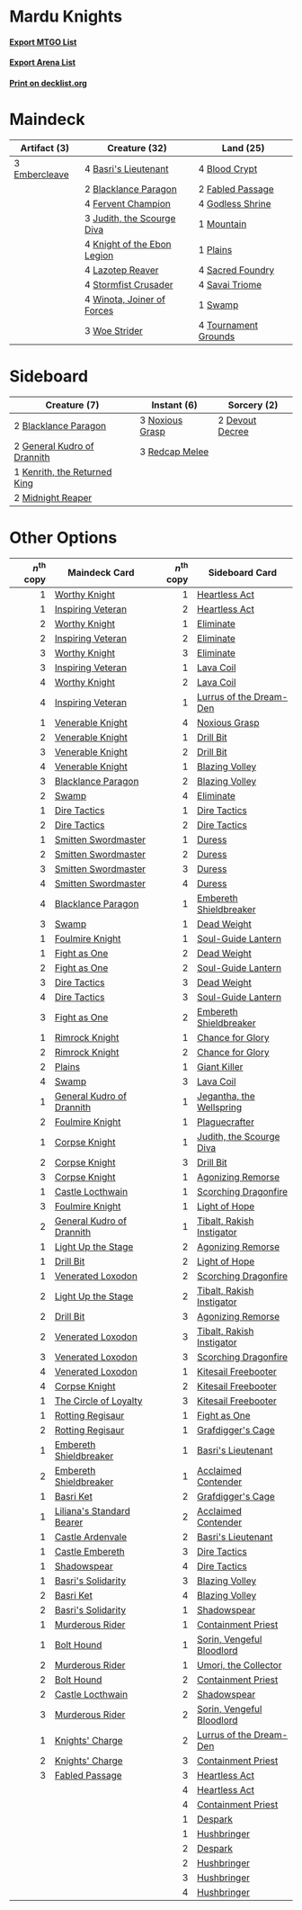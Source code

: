 # Mardu Knights

#### [Export MTGO List](../collection/Mardu%20Knights/Mardu%20Knights.txt)
#### [Export Arena List](../collection/Mardu%20Knights/Mardu%20Knights_arena.txt)
#### [Print on decklist.org](http://decklist.org/?deckmain=4%09Basri's%20Lieutenant%0A2%09Blacklance%20Paragon%0A4%09Blood%20Crypt%0A3%09Embercleave%0A2%09Fabled%20Passage%0A4%09Fervent%20Champion%0A4%09Godless%20Shrine%0A3%09Judith,%20the%20Scourge%20Diva%0A4%09Knight%20of%20the%20Ebon%20Legion%0A4%09Lazotep%20Reaver%0A1%09Mountain%0A1%09Plains%0A4%09Sacred%20Foundry%0A4%09Savai%20Triome%0A4%09Stormfist%20Crusader%0A1%09Swamp%0A4%09Tournament%20Grounds%0A4%09Winota,%20Joiner%20of%20Forces%0A3%09Woe%20Strider&deckside=2%09Blacklance%20Paragon%0A2%09Devout%20Decree%0A2%09General%20Kudro%20of%20Drannith%0A1%09Kenrith,%20the%20Returned%20King%0A2%09Midnight%20Reaper%0A3%09Noxious%20Grasp%0A3%09Redcap%20Melee)
# Maindeck

|                                      Artifact (3)                                      |                                            Creature (32)                                             |                                           Land (25)                                           |
|----------------------------------------------------------------------------------------|------------------------------------------------------------------------------------------------------|-----------------------------------------------------------------------------------------------|
|3 [Embercleave](http://gatherer.wizards.com/Pages/Card/Details.aspx?multiverseid=473082)|4 [Basri's Lieutenant](http://gatherer.wizards.com/Pages/Card/Details.aspx?multiverseid=488904)       |4 [Blood Crypt](http://gatherer.wizards.com/Pages/Card/Details.aspx?multiverseid=97102)        |
|                                                                                        |2 [Blacklance Paragon](http://gatherer.wizards.com/Pages/Card/Details.aspx?multiverseid=473041)       |2 [Fabled Passage](http://gatherer.wizards.com/Pages/Card/Details.aspx?multiverseid=473206)    |
|                                                                                        |4 [Fervent Champion](http://gatherer.wizards.com/Pages/Card/Details.aspx?multiverseid=473086)         |4 [Godless Shrine](http://gatherer.wizards.com/Pages/Card/Details.aspx?multiverseid=405099)    |
|                                                                                        |3 [Judith, the Scourge Diva](http://gatherer.wizards.com/Pages/Card/Details.aspx?multiverseid=457329) |1 [Mountain](http://gatherer.wizards.com/Pages/Card/Details.aspx?multiverseid=439859)          |
|                                                                                        |4 [Knight of the Ebon Legion](http://gatherer.wizards.com/Pages/Card/Details.aspx?multiverseid=466859)|1 [Plains](http://gatherer.wizards.com/Pages/Card/Details.aspx?multiverseid=439856)            |
|                                                                                        |4 [Lazotep Reaver](http://gatherer.wizards.com/Pages/Card/Details.aspx?multiverseid=461023)           |4 [Sacred Foundry](http://gatherer.wizards.com/Pages/Card/Details.aspx?multiverseid=405106)    |
|                                                                                        |4 [Stormfist Crusader](http://gatherer.wizards.com/Pages/Card/Details.aspx?multiverseid=473165)       |4 [Savai Triome](http://gatherer.wizards.com/Pages/Card/Details.aspx?multiverseid=479773)      |
|                                                                                        |4 [Winota, Joiner of Forces](http://gatherer.wizards.com/Pages/Card/Details.aspx?multiverseid=479736) |1 [Swamp](http://gatherer.wizards.com/Pages/Card/Details.aspx?multiverseid=439858)             |
|                                                                                        |3 [Woe Strider](http://gatherer.wizards.com/Pages/Card/Details.aspx?multiverseid=476374)              |4 [Tournament Grounds](http://gatherer.wizards.com/Pages/Card/Details.aspx?multiverseid=473210)|


# Sideboard

|                                             Creature (7)                                              |                                       Instant (6)                                        |                                       Sorcery (2)                                        |
|-------------------------------------------------------------------------------------------------------|------------------------------------------------------------------------------------------|------------------------------------------------------------------------------------------|
|2 [Blacklance Paragon](http://gatherer.wizards.com/Pages/Card/Details.aspx?multiverseid=473041)        |3 [Noxious Grasp](http://gatherer.wizards.com/Pages/Card/Details.aspx?multiverseid=466864)|2 [Devout Decree](http://gatherer.wizards.com/Pages/Card/Details.aspx?multiverseid=466767)|
|2 [General Kudro of Drannith](http://gatherer.wizards.com/Pages/Card/Details.aspx?multiverseid=479707) |3 [Redcap Melee](http://gatherer.wizards.com/Pages/Card/Details.aspx?multiverseid=473097) |                                                                                          |
|1 [Kenrith, the Returned King](http://gatherer.wizards.com/Pages/Card/Details.aspx?multiverseid=476052)|                                                                                          |                                                                                          |
|2 [Midnight Reaper](http://gatherer.wizards.com/Pages/Card/Details.aspx?multiverseid=452827)           |                                                                                          |                                                                                          |


# Other Options

|*n*<sup>th</sup> copy|                                           Maindeck Card                                            |*n*<sup>th</sup> copy|                                           Sideboard Card                                           |
|--------------------:|----------------------------------------------------------------------------------------------------|--------------------:|----------------------------------------------------------------------------------------------------|
|                    1|[Worthy Knight](http://gatherer.wizards.com/Pages/Card/Details.aspx?multiverseid=472998)            |                    1|[Heartless Act](http://gatherer.wizards.com/Pages/Card/Details.aspx?multiverseid=479611)            |
|                    1|[Inspiring Veteran](http://gatherer.wizards.com/Pages/Card/Details.aspx?multiverseid=473156)        |                    2|[Heartless Act](http://gatherer.wizards.com/Pages/Card/Details.aspx?multiverseid=479611)            |
|                    2|[Worthy Knight](http://gatherer.wizards.com/Pages/Card/Details.aspx?multiverseid=472998)            |                    1|[Eliminate](http://gatherer.wizards.com/Pages/Card/Details.aspx?multiverseid=485420)                |
|                    2|[Inspiring Veteran](http://gatherer.wizards.com/Pages/Card/Details.aspx?multiverseid=473156)        |                    2|[Eliminate](http://gatherer.wizards.com/Pages/Card/Details.aspx?multiverseid=485420)                |
|                    3|[Worthy Knight](http://gatherer.wizards.com/Pages/Card/Details.aspx?multiverseid=472998)            |                    3|[Eliminate](http://gatherer.wizards.com/Pages/Card/Details.aspx?multiverseid=485420)                |
|                    3|[Inspiring Veteran](http://gatherer.wizards.com/Pages/Card/Details.aspx?multiverseid=473156)        |                    1|[Lava Coil](http://gatherer.wizards.com/Pages/Card/Details.aspx?multiverseid=452858)                |
|                    4|[Worthy Knight](http://gatherer.wizards.com/Pages/Card/Details.aspx?multiverseid=472998)            |                    2|[Lava Coil](http://gatherer.wizards.com/Pages/Card/Details.aspx?multiverseid=452858)                |
|                    4|[Inspiring Veteran](http://gatherer.wizards.com/Pages/Card/Details.aspx?multiverseid=473156)        |                    1|[Lurrus of the Dream-Den](http://gatherer.wizards.com/Pages/Card/Details.aspx?multiverseid=479746)  |
|                    1|[Venerable Knight](http://gatherer.wizards.com/Pages/Card/Details.aspx?multiverseid=472997)         |                    4|[Noxious Grasp](http://gatherer.wizards.com/Pages/Card/Details.aspx?multiverseid=466864)            |
|                    2|[Venerable Knight](http://gatherer.wizards.com/Pages/Card/Details.aspx?multiverseid=472997)         |                    1|[Drill Bit](http://gatherer.wizards.com/Pages/Card/Details.aspx?multiverseid=457217)                |
|                    3|[Venerable Knight](http://gatherer.wizards.com/Pages/Card/Details.aspx?multiverseid=472997)         |                    2|[Drill Bit](http://gatherer.wizards.com/Pages/Card/Details.aspx?multiverseid=457217)                |
|                    4|[Venerable Knight](http://gatherer.wizards.com/Pages/Card/Details.aspx?multiverseid=472997)         |                    1|[Blazing Volley](http://gatherer.wizards.com/Pages/Card/Details.aspx?multiverseid=426821)           |
|                    3|[Blacklance Paragon](http://gatherer.wizards.com/Pages/Card/Details.aspx?multiverseid=473041)       |                    2|[Blazing Volley](http://gatherer.wizards.com/Pages/Card/Details.aspx?multiverseid=426821)           |
|                    2|[Swamp](http://gatherer.wizards.com/Pages/Card/Details.aspx?multiverseid=439858)                    |                    4|[Eliminate](http://gatherer.wizards.com/Pages/Card/Details.aspx?multiverseid=485420)                |
|                    1|[Dire Tactics](http://gatherer.wizards.com/Pages/Card/Details.aspx?multiverseid=479703)             |                    1|[Dire Tactics](http://gatherer.wizards.com/Pages/Card/Details.aspx?multiverseid=479703)             |
|                    2|[Dire Tactics](http://gatherer.wizards.com/Pages/Card/Details.aspx?multiverseid=479703)             |                    2|[Dire Tactics](http://gatherer.wizards.com/Pages/Card/Details.aspx?multiverseid=479703)             |
|                    1|[Smitten Swordmaster](http://gatherer.wizards.com/Pages/Card/Details.aspx?multiverseid=473067)      |                    1|[Duress](http://gatherer.wizards.com/Pages/Card/Details.aspx?multiverseid=14557)                    |
|                    2|[Smitten Swordmaster](http://gatherer.wizards.com/Pages/Card/Details.aspx?multiverseid=473067)      |                    2|[Duress](http://gatherer.wizards.com/Pages/Card/Details.aspx?multiverseid=14557)                    |
|                    3|[Smitten Swordmaster](http://gatherer.wizards.com/Pages/Card/Details.aspx?multiverseid=473067)      |                    3|[Duress](http://gatherer.wizards.com/Pages/Card/Details.aspx?multiverseid=14557)                    |
|                    4|[Smitten Swordmaster](http://gatherer.wizards.com/Pages/Card/Details.aspx?multiverseid=473067)      |                    4|[Duress](http://gatherer.wizards.com/Pages/Card/Details.aspx?multiverseid=14557)                    |
|                    4|[Blacklance Paragon](http://gatherer.wizards.com/Pages/Card/Details.aspx?multiverseid=473041)       |                    1|[Embereth Shieldbreaker](http://gatherer.wizards.com/Pages/Card/Details.aspx?multiverseid=473084)   |
|                    3|[Swamp](http://gatherer.wizards.com/Pages/Card/Details.aspx?multiverseid=439858)                    |                    1|[Dead Weight](http://gatherer.wizards.com/Pages/Card/Details.aspx?multiverseid=452817)              |
|                    1|[Foulmire Knight](http://gatherer.wizards.com/Pages/Card/Details.aspx?multiverseid=473052)          |                    1|[Soul-Guide Lantern](http://gatherer.wizards.com/Pages/Card/Details.aspx?multiverseid=476488)       |
|                    1|[Fight as One](http://gatherer.wizards.com/Pages/Card/Details.aspx?multiverseid=479532)             |                    2|[Dead Weight](http://gatherer.wizards.com/Pages/Card/Details.aspx?multiverseid=452817)              |
|                    2|[Fight as One](http://gatherer.wizards.com/Pages/Card/Details.aspx?multiverseid=479532)             |                    2|[Soul-Guide Lantern](http://gatherer.wizards.com/Pages/Card/Details.aspx?multiverseid=476488)       |
|                    3|[Dire Tactics](http://gatherer.wizards.com/Pages/Card/Details.aspx?multiverseid=479703)             |                    3|[Dead Weight](http://gatherer.wizards.com/Pages/Card/Details.aspx?multiverseid=452817)              |
|                    4|[Dire Tactics](http://gatherer.wizards.com/Pages/Card/Details.aspx?multiverseid=479703)             |                    3|[Soul-Guide Lantern](http://gatherer.wizards.com/Pages/Card/Details.aspx?multiverseid=476488)       |
|                    3|[Fight as One](http://gatherer.wizards.com/Pages/Card/Details.aspx?multiverseid=479532)             |                    2|[Embereth Shieldbreaker](http://gatherer.wizards.com/Pages/Card/Details.aspx?multiverseid=473084)   |
|                    1|[Rimrock Knight](http://gatherer.wizards.com/Pages/Card/Details.aspx?multiverseid=473099)           |                    1|[Chance for Glory](http://gatherer.wizards.com/Pages/Card/Details.aspx?multiverseid=452909)         |
|                    2|[Rimrock Knight](http://gatherer.wizards.com/Pages/Card/Details.aspx?multiverseid=473099)           |                    2|[Chance for Glory](http://gatherer.wizards.com/Pages/Card/Details.aspx?multiverseid=452909)         |
|                    2|[Plains](http://gatherer.wizards.com/Pages/Card/Details.aspx?multiverseid=439856)                   |                    1|[Giant Killer](http://gatherer.wizards.com/Pages/Card/Details.aspx?multiverseid=472976)             |
|                    4|[Swamp](http://gatherer.wizards.com/Pages/Card/Details.aspx?multiverseid=439858)                    |                    3|[Lava Coil](http://gatherer.wizards.com/Pages/Card/Details.aspx?multiverseid=452858)                |
|                    1|[General Kudro of Drannith](http://gatherer.wizards.com/Pages/Card/Details.aspx?multiverseid=479707)|                    1|[Jegantha, the Wellspring](http://gatherer.wizards.com/Pages/Card/Details.aspx?multiverseid=479742) |
|                    2|[Foulmire Knight](http://gatherer.wizards.com/Pages/Card/Details.aspx?multiverseid=473052)          |                    1|[Plaguecrafter](http://gatherer.wizards.com/Pages/Card/Details.aspx?multiverseid=452832)            |
|                    1|[Corpse Knight](http://gatherer.wizards.com/Pages/Card/Details.aspx?multiverseid=466960)            |                    1|[Judith, the Scourge Diva](http://gatherer.wizards.com/Pages/Card/Details.aspx?multiverseid=457329) |
|                    2|[Corpse Knight](http://gatherer.wizards.com/Pages/Card/Details.aspx?multiverseid=466960)            |                    3|[Drill Bit](http://gatherer.wizards.com/Pages/Card/Details.aspx?multiverseid=457217)                |
|                    3|[Corpse Knight](http://gatherer.wizards.com/Pages/Card/Details.aspx?multiverseid=466960)            |                    1|[Agonizing Remorse](http://gatherer.wizards.com/Pages/Card/Details.aspx?multiverseid=476334)        |
|                    1|[Castle Locthwain](http://gatherer.wizards.com/Pages/Card/Details.aspx?multiverseid=473203)         |                    1|[Scorching Dragonfire](http://gatherer.wizards.com/Pages/Card/Details.aspx?multiverseid=473101)     |
|                    3|[Foulmire Knight](http://gatherer.wizards.com/Pages/Card/Details.aspx?multiverseid=473052)          |                    1|[Light of Hope](http://gatherer.wizards.com/Pages/Card/Details.aspx?multiverseid=479540)            |
|                    2|[General Kudro of Drannith](http://gatherer.wizards.com/Pages/Card/Details.aspx?multiverseid=479707)|                    1|[Tibalt, Rakish Instigator](http://gatherer.wizards.com/Pages/Card/Details.aspx?multiverseid=461073)|
|                    1|[Light Up the Stage](http://gatherer.wizards.com/Pages/Card/Details.aspx?multiverseid=457251)       |                    2|[Agonizing Remorse](http://gatherer.wizards.com/Pages/Card/Details.aspx?multiverseid=476334)        |
|                    1|[Drill Bit](http://gatherer.wizards.com/Pages/Card/Details.aspx?multiverseid=457217)                |                    2|[Light of Hope](http://gatherer.wizards.com/Pages/Card/Details.aspx?multiverseid=479540)            |
|                    1|[Venerated Loxodon](http://gatherer.wizards.com/Pages/Card/Details.aspx?multiverseid=452780)        |                    2|[Scorching Dragonfire](http://gatherer.wizards.com/Pages/Card/Details.aspx?multiverseid=473101)     |
|                    2|[Light Up the Stage](http://gatherer.wizards.com/Pages/Card/Details.aspx?multiverseid=457251)       |                    2|[Tibalt, Rakish Instigator](http://gatherer.wizards.com/Pages/Card/Details.aspx?multiverseid=461073)|
|                    2|[Drill Bit](http://gatherer.wizards.com/Pages/Card/Details.aspx?multiverseid=457217)                |                    3|[Agonizing Remorse](http://gatherer.wizards.com/Pages/Card/Details.aspx?multiverseid=476334)        |
|                    2|[Venerated Loxodon](http://gatherer.wizards.com/Pages/Card/Details.aspx?multiverseid=452780)        |                    3|[Tibalt, Rakish Instigator](http://gatherer.wizards.com/Pages/Card/Details.aspx?multiverseid=461073)|
|                    3|[Venerated Loxodon](http://gatherer.wizards.com/Pages/Card/Details.aspx?multiverseid=452780)        |                    3|[Scorching Dragonfire](http://gatherer.wizards.com/Pages/Card/Details.aspx?multiverseid=473101)     |
|                    4|[Venerated Loxodon](http://gatherer.wizards.com/Pages/Card/Details.aspx?multiverseid=452780)        |                    1|[Kitesail Freebooter](http://gatherer.wizards.com/Pages/Card/Details.aspx?multiverseid=435264)      |
|                    4|[Corpse Knight](http://gatherer.wizards.com/Pages/Card/Details.aspx?multiverseid=466960)            |                    2|[Kitesail Freebooter](http://gatherer.wizards.com/Pages/Card/Details.aspx?multiverseid=435264)      |
|                    1|[The Circle of Loyalty](http://gatherer.wizards.com/Pages/Card/Details.aspx?multiverseid=472971)    |                    3|[Kitesail Freebooter](http://gatherer.wizards.com/Pages/Card/Details.aspx?multiverseid=435264)      |
|                    1|[Rotting Regisaur](http://gatherer.wizards.com/Pages/Card/Details.aspx?multiverseid=466865)         |                    1|[Fight as One](http://gatherer.wizards.com/Pages/Card/Details.aspx?multiverseid=479532)             |
|                    2|[Rotting Regisaur](http://gatherer.wizards.com/Pages/Card/Details.aspx?multiverseid=466865)         |                    1|[Grafdigger's Cage](http://gatherer.wizards.com/Pages/Card/Details.aspx?multiverseid=278452)        |
|                    1|[Embereth Shieldbreaker](http://gatherer.wizards.com/Pages/Card/Details.aspx?multiverseid=473084)   |                    1|[Basri's Lieutenant](http://gatherer.wizards.com/Pages/Card/Details.aspx?multiverseid=488904)       |
|                    2|[Embereth Shieldbreaker](http://gatherer.wizards.com/Pages/Card/Details.aspx?multiverseid=473084)   |                    1|[Acclaimed Contender](http://gatherer.wizards.com/Pages/Card/Details.aspx?multiverseid=472963)      |
|                    1|[Basri Ket](http://gatherer.wizards.com/Pages/Card/Details.aspx?multiverseid=488174)                |                    2|[Grafdigger's Cage](http://gatherer.wizards.com/Pages/Card/Details.aspx?multiverseid=278452)        |
|                    1|[Liliana's Standard Bearer](http://gatherer.wizards.com/Pages/Card/Details.aspx?multiverseid=485433)|                    2|[Acclaimed Contender](http://gatherer.wizards.com/Pages/Card/Details.aspx?multiverseid=472963)      |
|                    1|[Castle Ardenvale](http://gatherer.wizards.com/Pages/Card/Details.aspx?multiverseid=473200)         |                    2|[Basri's Lieutenant](http://gatherer.wizards.com/Pages/Card/Details.aspx?multiverseid=488904)       |
|                    1|[Castle Embereth](http://gatherer.wizards.com/Pages/Card/Details.aspx?multiverseid=473201)          |                    3|[Dire Tactics](http://gatherer.wizards.com/Pages/Card/Details.aspx?multiverseid=479703)             |
|                    1|[Shadowspear](http://gatherer.wizards.com/Pages/Card/Details.aspx?multiverseid=476487)              |                    4|[Dire Tactics](http://gatherer.wizards.com/Pages/Card/Details.aspx?multiverseid=479703)             |
|                    1|[Basri's Solidarity](http://gatherer.wizards.com/Pages/Card/Details.aspx?multiverseid=485333)       |                    3|[Blazing Volley](http://gatherer.wizards.com/Pages/Card/Details.aspx?multiverseid=426821)           |
|                    2|[Basri Ket](http://gatherer.wizards.com/Pages/Card/Details.aspx?multiverseid=488174)                |                    4|[Blazing Volley](http://gatherer.wizards.com/Pages/Card/Details.aspx?multiverseid=426821)           |
|                    2|[Basri's Solidarity](http://gatherer.wizards.com/Pages/Card/Details.aspx?multiverseid=485333)       |                    1|[Shadowspear](http://gatherer.wizards.com/Pages/Card/Details.aspx?multiverseid=476487)              |
|                    1|[Murderous Rider](http://gatherer.wizards.com/Pages/Card/Details.aspx?multiverseid=473059)          |                    1|[Containment Priest](http://gatherer.wizards.com/Pages/Card/Details.aspx?multiverseid=389470)       |
|                    1|[Bolt Hound](http://gatherer.wizards.com/Pages/Card/Details.aspx?multiverseid=485454)               |                    1|[Sorin, Vengeful Bloodlord](http://gatherer.wizards.com/Pages/Card/Details.aspx?multiverseid=461144)|
|                    2|[Murderous Rider](http://gatherer.wizards.com/Pages/Card/Details.aspx?multiverseid=473059)          |                    1|[Umori, the Collector](http://gatherer.wizards.com/Pages/Card/Details.aspx?multiverseid=479751)     |
|                    2|[Bolt Hound](http://gatherer.wizards.com/Pages/Card/Details.aspx?multiverseid=485454)               |                    2|[Containment Priest](http://gatherer.wizards.com/Pages/Card/Details.aspx?multiverseid=389470)       |
|                    2|[Castle Locthwain](http://gatherer.wizards.com/Pages/Card/Details.aspx?multiverseid=473203)         |                    2|[Shadowspear](http://gatherer.wizards.com/Pages/Card/Details.aspx?multiverseid=476487)              |
|                    3|[Murderous Rider](http://gatherer.wizards.com/Pages/Card/Details.aspx?multiverseid=473059)          |                    2|[Sorin, Vengeful Bloodlord](http://gatherer.wizards.com/Pages/Card/Details.aspx?multiverseid=461144)|
|                    1|[Knights' Charge](http://gatherer.wizards.com/Pages/Card/Details.aspx?multiverseid=476046)          |                    2|[Lurrus of the Dream-Den](http://gatherer.wizards.com/Pages/Card/Details.aspx?multiverseid=479746)  |
|                    2|[Knights' Charge](http://gatherer.wizards.com/Pages/Card/Details.aspx?multiverseid=476046)          |                    3|[Containment Priest](http://gatherer.wizards.com/Pages/Card/Details.aspx?multiverseid=389470)       |
|                    3|[Fabled Passage](http://gatherer.wizards.com/Pages/Card/Details.aspx?multiverseid=473206)           |                    3|[Heartless Act](http://gatherer.wizards.com/Pages/Card/Details.aspx?multiverseid=479611)            |
|                     |                                                                                                    |                    4|[Heartless Act](http://gatherer.wizards.com/Pages/Card/Details.aspx?multiverseid=479611)            |
|                     |                                                                                                    |                    4|[Containment Priest](http://gatherer.wizards.com/Pages/Card/Details.aspx?multiverseid=389470)       |
|                     |                                                                                                    |                    1|[Despark](http://gatherer.wizards.com/Pages/Card/Details.aspx?multiverseid=461117)                  |
|                     |                                                                                                    |                    1|[Hushbringer](http://gatherer.wizards.com/Pages/Card/Details.aspx?multiverseid=472980)              |
|                     |                                                                                                    |                    2|[Despark](http://gatherer.wizards.com/Pages/Card/Details.aspx?multiverseid=461117)                  |
|                     |                                                                                                    |                    2|[Hushbringer](http://gatherer.wizards.com/Pages/Card/Details.aspx?multiverseid=472980)              |
|                     |                                                                                                    |                    3|[Hushbringer](http://gatherer.wizards.com/Pages/Card/Details.aspx?multiverseid=472980)              |
|                     |                                                                                                    |                    4|[Hushbringer](http://gatherer.wizards.com/Pages/Card/Details.aspx?multiverseid=472980)              |

